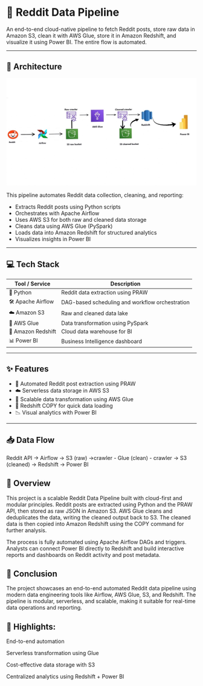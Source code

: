 # 🚀 Reddit Data Pipeline

An end-to-end cloud-native pipeline to fetch Reddit posts, store raw data in Amazon S3, clean it with AWS Glue, store it in Amazon Redshift, and visualize it using Power BI. The entire flow is automated.

---

## 🧱 Architecture

![Architecture Diagram](./redditetl.jpeg)

This pipeline automates Reddit data collection, cleaning, and reporting:

- Extracts Reddit posts using Python scripts
- Orchestrates  with Apache Airflow
- Uses AWS S3 for both raw and cleaned data storage
- Cleans data using AWS Glue (PySpark)
- Loads data into Amazon Redshift for structured analytics
- Visualizes insights in Power BI

---

## 💻 Tech Stack

| Tool / Service         | Description                                      
|------------------------|--------------------------------------------------
| 🐍 Python              | Reddit data extraction using PRAW                
| 🛠 Apache Airflow      | DAG-based scheduling and workflow orchestration   
| ☁️ Amazon S3          | Raw and cleaned data lake                          
| 🔄 AWS Glue            | Data transformation using PySpark                 
| 🧮 Amazon Redshift     | Cloud data warehouse for BI                       
| 📊 Power BI            | Business Intelligence dashboard                  

---

## ✨ Features

- 🔁 Automated Reddit post extraction using PRAW
- ☁️ Serverless data storage in AWS S3
- 🧹 Scalable data transformation using AWS Glue
- 🧠 Redshift COPY for quick data loading
- 📉 Visual analytics with Power BI


---

## 📥 Data Flow

Reddit API → Airflow → S3 (raw) →crawler - Glue (clean) - crawler → S3 (cleaned) → Redshift → Power BI


## 🧠 Overview

This project is a scalable Reddit Data Pipeline built with cloud-first and modular principles. Reddit posts are extracted using Python and the PRAW API, then stored as raw JSON in Amazon S3. AWS Glue cleans and deduplicates the data, writing the cleaned output back to S3. The cleaned data is then copied into Amazon Redshift using the COPY command for further analysis.

The process is fully automated using Apache Airflow DAGs and triggers. Analysts can connect Power BI directly to Redshift and build interactive reports and dashboards on Reddit activity and post metadata.

 ## 📌 Conclusion
 
The project showcases an end-to-end automated Reddit data pipeline using modern data engineering tools like Airflow, AWS Glue, S3, and Redshift. The pipeline is modular, serverless, and scalable, making it suitable for real-time data operations and reporting.

## 🔑 Highlights:

End-to-end automation 

Serverless transformation using Glue

Cost-effective data storage with S3

Centralized analytics using Redshift + Power BI



